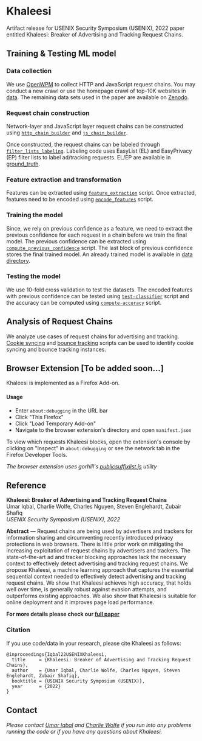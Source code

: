 # Khaleesi
Artifact release for USENIX Security Symposium (USENIX), 2022 paper entitled Khaleesi: Breaker of Advertising and Tracking Request Chains.


## Training & Testing ML model 

### Data collection
We use [OpenWPM](https://github.com/openwpm/OpenWPM) to collect HTTP and JavaScript request chains. You may conduct a new crawl or use the homepage crawl of top-10K websites in [data](https://github.com/uiowa-irl/Khaleesi/blob/main/data/non-interactive-crawl.7z). The remaining data sets used in the paper are available on [Zenodo](https://doi.org/10.5281/zenodo.6084582).

 
### Request chain construction
Network-layer and JavaScript layer request chains can be constructed using [`http_chain_builder`](https://github.com/uiowa-irl/Khaleesi/blob/main/code/http_chain_builder_json.ipynb) and [`js_chain_builder`](https://github.com/uiowa-irl/Khaleesi/blob/main/code/js_chain_builder_json.ipynb).

Once constructed, the request chains can be labeled through [`filter_lists_labeling`](https://github.com/uiowa-irl/Khaleesi/blob/main/code/filter_lists_labeling.ipynb). Labeling code uses EasyList (EL) and EasyPrivacy (EP) filter lists to label ad/tracking requests. EL/EP are available in [ground_truth](https://github.com/uiowa-irl/Khaleesi/tree/main/ground_truth).


### Feature extraction and transformation
Features can be extracted using [`feature_extraction`](https://github.com/uiowa-irl/Khaleesi/blob/main/code/feature_extraction.ipynb) script. Once extracted, features need to be encoded using [`encode_features`](https://github.com/uiowa-irl/Khaleesi/blob/main/code/encode_features.ipynb) script. 


### Training the model 
Since, we rely on previous confidence as a feature, we need to extract the previous confidence for each request in a chain before we train the final model. The previous confidence can be extracted using [`compute_previous_confidence`](https://github.com/uiowa-irl/Khaleesi/blob/main/code/compute_previous_confidence.ipynb) script. The last block of previous confidence stores the final trained model. An already trained model is available in [data directory](https://github.com/uiowa-irl/Khaleesi/blob/main/data/final_clf.joblib).


### Testing the model 
We use 10-fold cross validation to test the datasets. The encoded features with previous confidence can be tested using [`test-classifier`](https://github.com/uiowa-irl/Khaleesi/blob/main/code/test-classifier.ipynb) script and the accuracy can be computed using [`compute-accuracy`](https://github.com/uiowa-irl/Khaleesi/blob/main/code/compute-accuracy.ipynb) script. 


## Analysis of Request Chains
We analyze use cases of request chains for advertising and tracking. [Cookie syncing](https://github.com/uiowa-irl/Khaleesi/blob/main/code/cookie_syncing_heuristic.ipynb) and [bounce tracking](https://github.com/uiowa-irl/Khaleesi/blob/main/code/bounce_tracking_investigation.ipynb) scripts can be used to identify cookie syncing and bounce tracking instances.


## Browser Extension [To be added soon...]
Khaleesi is implemented as a Firefox Add-on.

#### Usage
- Enter `about:debugging` in the URL bar
- Click "This Firefox"
- Click "Load Temporary Add-on"
- Navigate to the browser extension's directory and open `manifest.json`

To view which requests Khaleesi blocks, open the extension's console by clicking on "Inspect" in `about:debugging` or see the network tab in the Firefox Developer Tools.

*The browser extension uses gorhill's [publicsuffixlist.js](https://github.com/gorhill/publicsuffixlist.js) utility*

## Reference

**Khaleesi: Breaker of Advertising and Tracking Request Chains**\
Umar Iqbal, Charlie Wolfe, Charles Nguyen, Steven Englehardt, Zubair Shafiq\
*USENIX Security Symposium (USENIX), 2022*

**Abstract** &mdash; Request chains are being used by advertisers and trackers for information sharing and circumventing recently introduced privacy protections in web browsers. There is little prior work on mitigating the increasing exploitation of request chains by advertisers and trackers. The state-of-the-art ad and tracker blocking approaches lack the necessary context to effectively detect advertising and tracking request chains. We propose Khaleesi, a machine learning approach that captures the essential sequential context needed to effectively detect advertising and tracking request chains. We show that Khaleesi achieves high accuracy, that holds well over time, is generally robust against evasion attempts, and outperforms existing approaches. We also show that Khaleesi is suitable for online deployment and it improves page load performance.

**For more details please check our [full paper](https://umariqbal.com/papers/khaleesi-usenix2022.pdf)**

### Citation
If you use code/data in your research, please cite Khaleesi as follows:

```
@inproceedings{Iqbal22USENIXKhaleesi,
  title     = {Khaleesi: Breaker of Advertising and Tracking Request Chains},
  author    = {Umar Iqbal, Charlie Wolfe, Charles Nguyen, Steven Englehardt, Zubair Shafiq},
  booktitle = {USENIX Security Symposium (USENIX)},
  year      = {2022}
}
```

## Contact

*Please contact [Umar Iqbal](https://www.umariqbal.com) and [Charlie Wolfe](mailto:uiowa.charlie@gmail.com) if you run into any problems running the code or if you have any questions about Khaleesi.*
